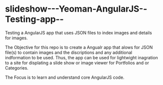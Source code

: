 slideshow---Yeoman-AngularJS--Testing-app--
===========================================

Testing a AngularJS app that uses JSON files to index images and details for images.

The Objective for this repo is to create a Angualr app that alows for JSON file(s) to contain images and the discriptions and any additional indformation to be used. Thus, the app can be used for lightwight inagration to a site for displating a slide show or image viewer for Portfolios and or Categories.

The Focus is to learn and understand core AngularJS code.
